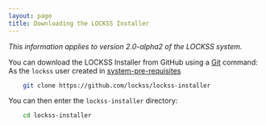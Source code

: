 ```yaml
---
layout: page
title: Downloading the LOCKSS Installer
---
```


*This information applies to version 2.0-alpha2 of the LOCKSS system.*

You can download the LOCKSS Installer from GitHub using a [Git](git) command:
As the `lockss` user created in [system-pre-requisites](system-pre-requisites)

```bash
    git clone https://github.com/lockss/lockss-installer
```

You can then enter the `lockss-installer` directory:

```bash
    cd lockss-installer
```
